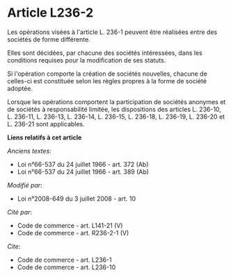 # Article L236-2

Les opérations visées à l'article L. 236-1 peuvent être réalisées entre des sociétés de forme différente. 

Elles sont décidées, par chacune des sociétés intéressées, dans les conditions requises pour la modification de ses statuts. 

Si l'opération comporte la création de sociétés nouvelles, chacune de celles-ci est constituée selon les règles propres à la
forme de société adoptée. 

Lorsque les opérations comportent la participation de sociétés anonymes et de sociétés à responsabilité limitée, les
dispositions des articles L. 236-10, L. 236-11, L. 236-13, L. 236-14, L. 236-15, L. 236-18, L. 236-19, L. 236-20 et L. 236-21
sont applicables.

**Liens relatifs à cet article**

_Anciens textes_:

  - Loi n°66-537 du 24 juillet 1966 - art. 372 (Ab)
  - Loi n°66-537 du 24 juillet 1966 - art. 389 (Ab)

_Modifié par_:

  - Loi n°2008-649 du 3 juillet 2008 - art. 10

_Cité par_:

  - Code de commerce - art. L141-21 (V)
  - Code de commerce - art. R236-2-1 (V)

_Cite_:

  - Code de commerce - art. L236-1
  - Code de commerce - art. L236-10
